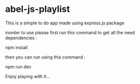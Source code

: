 # abel-js-playlist
This is a simple to do app made using express.js package

inorder to use please first run this command to get all the need dependencies :


npm install

then you can run using this command :

npm run dev

Enjoy playing with it...

